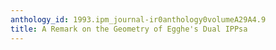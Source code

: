 ```yaml
---
anthology_id: 1993.ipm_journal-ir0anthology0volumeA29A4.9
title: A Remark on the Geometry of Egghe's Dual IPPsa
---
```

